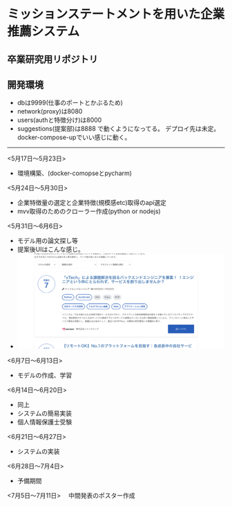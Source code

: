 # ミッションステートメントを用いた企業推薦システム

## 卒業研究用リポジトリ

## 開発環境
* dbは9999(仕事のポートとかぶるため)
* network(proxy)は8080
* users(authと特徴分け)は8000
* suggestions(提案部)は8888
で動くようになってる。
デプロイ先は未定。
docker-compose-upでいい感じに動く。

<hr/>

<5月17日〜5月23日>
* 環境構築、(docker-comopseとpycharm)
  
<5月24日〜5月30日>
* 企業特徴量の選定と企業特徴(規模感etc)取得のapi選定
* mvv取得のためのクローラー作成(python or nodejs)
  
<5月31日〜6月6日>
* モデル用の論文探し等
* 提案後UIはこんな感じ。
*  <img src="./findy.png">

<6月7日〜6月13日>
* モデルの作成、学習
  
<6月14日〜6月20日>
* 同上
* システムの簡易実装
* 個人情報保護士受験
  
<6月21日〜6月27日>　
* システムの実装
  
<6月28日〜7月4日>
* 予備期間
  
<7月5日〜7月11日>　
中間発表のポスター作成
